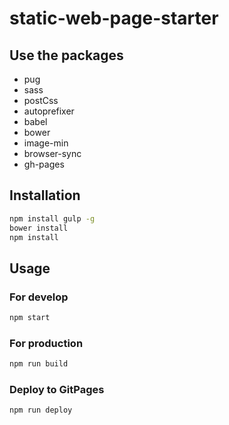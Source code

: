 # static-web-page-starter

## Use the packages

- pug
- sass
- postCss
- autoprefixer
- babel
- bower
- image-min
- browser-sync
- gh-pages

## Installation

```sh
npm install gulp -g
bower install
npm install
```

## Usage

### For develop

```sh
npm start
```

### For production

```sh
npm run build
```

### Deploy to GitPages

```sh
npm run deploy
```
